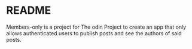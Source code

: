 # README

Members-only is a project for The odin Project to create an app that only allows authenticated users to publish posts and see the authors of said posts.